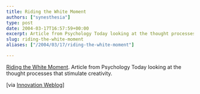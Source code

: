 ```yaml
---
title: Riding the White Moment
authors: ["synesthesia"]
type: post
date: 2004-03-17T16:57:59+00:00
excerpt: Article from Psychology Today looking at the thought processes that stimulate creativity.
slug: riding-the-white-moment 
aliases: ["/2004/03/17/riding-the-white-moment"]

---
```

[Riding the White Moment][1]. Article from Psychology Today looking at the thought processes that stimulate creativity.
  
<!--more-->


  
[via [Innovation Weblog][2]]

 [1]: https://www.psychologytoday.com/htdocs/prod/PTOArticle/PTO-19920301-000031.ASP
 [2]: https://www.innovationtools.com/Weblog/innovation-weblog.asp